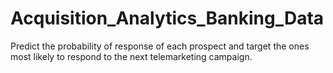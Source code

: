 # Acquisition_Analytics_Banking_Data
Predict the probability of response of each prospect and target the ones most likely to respond to the next telemarketing campaign. 
